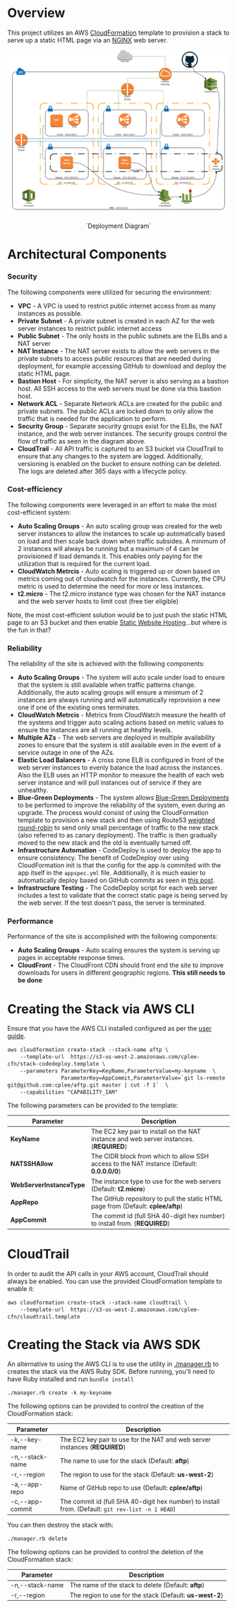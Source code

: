 # Overview
This project utilizes an AWS [CloudFormation](https://aws.amazon.com/cloudformation/) template to provision a stack to serve up a static HTML page via an [NGINX](https://www.nginx.com/) web server.

![Deployment Diagram](aftp-deployment.png)
<center>`Deployment Diagram`</center>

# Architectural Components

### Security
The following components were utilized for securing the environment:

* **VPC** - A VPC is used to restrict public internet access from as many instances as possible.
* **Private Subnet** - A private subnet is created in each AZ for the web server instances to restrict public internet access
* **Public Subnet** - The only hosts in the public subnets are the ELBs and a NAT server 
* **NAT Instance** - The NAT server exists to allow the web servers in the private subnets to access public resources that are needed during deployment, for example accessing GitHub to download and deploy the static HTML page. 
* **Bastion Host** - For simplicity, the NAT server is also serving as a bastion host.  All SSH access to the web servers must be done via this bastion host.
* **Network ACL** - Separate Network ACLs are created for the public and private subnets.  The public ACLs are locked down to only allow the traffic that is needed for the application to perform.
* **Security Group** - Separate security groups exist for the ELBs, the NAT instance, and the web server instances.  The security groups control the flow of traffic as seen in the diagram above.
* **CloudTrail** - All API traffic is captured to an S3 bucket via CloudTrail to ensure that any changes to the system are logged.  Additionally, versioning is enabled on the bucket to ensure nothing can be deleted.  The logs are deleted after 365 days with a lifecycle policy.

### Cost-efficiency
The following components were leveraged in an effort to make the most cost-efficient system:

* **Auto Scaling Groups** - An auto scaling group was created for the web server instances to allow the instances to scale up automatically based on load and then scale back down when traffic subsides.  A minimum of 2 instances will always be running but a maximum of 4 can be provisioned if load demands it.  This enables only paying for the utilization that is required for the current load.
* **CloudWatch Metrcis** - Auto scaling is triggered up or down based on metrics coming out of cloudwatch for the instances.  Currently, the CPU metric is used to determine the need for more or less instances.
* **t2.micro** - The t2.micro instance type was chosen for the NAT instance and the web server hosts to limit cost (free tier eligible)

Note, the most cost-efficient solution would be to just push the static HTML page to an S3 bucket and then enable [Static Website Hosting](http://docs.aws.amazon.com/AmazonS3/latest/dev/WebsiteHosting.html)...but where is the fun in that?

### Reliability
The reliability of the site is achieved with the following components:

* **Auto Scaling Groups** - The system will auto scale under load to ensure that the system is still available when traffic patterns change.  Additionally, the auto scaling groups will ensure a minimum of 2 instances are always running and will automatically reprovision a new one if one of the existing ones terminates.
* **CloudWatch Metrcis** - Metrics from CloudWatch measure the health of the systems and trigger auto scaling actions based on metric values to ensure the instances are all running at healthy levels.
* **Multiple AZs** - The web servers are deployed in multiple availability zones to ensure that the system is still available even in the event of a service outage in one of the AZs.
* **Elastic Load Balancers** - A cross zone ELB is configured in front of the web server instances to evenly balance the load across the instances.  Also the ELB uses an HTTP monitor to measure the health of each web server instance and will pull instances out of service if they are unhealthy.
* **Blue-Green Deployments** - The system allows [Blue-Green Deployments](http://martinfowler.com/bliki/BlueGreenDeployment.html) to be performed to improve the reliability of the system, even during an upgrade.  The process would consist of using the CloudFormation template to provision a new stack and then using Route53 [weighted round-robin](http://docs.aws.amazon.com/Route53/latest/DeveloperGuide/routing-policy.html) to send only small percentage of traffic to the new stack (also referred to as canary deployment).  The traffic is then gradually moved to the new stack and the old is eventually turned off. 
* **Infrastructure Automation** - CodeDeploy is used to deploy the app to ensure consistency.  The benefit of CodeDeploy over using CloudFormation init is that the config for the app is commited with the app itself in the `appspec.yml` file.  Additionally, it is much easier to automatically deploy based on GitHub commits as seen in [this post](https://blogs.aws.amazon.com/application-management/post/Tx33XKAKURCCW83/Automatically-Deploy-from-GitHub-Using-AWS-CodeDeploy).
* **Infrastructure Testing** - The CodeDeploy script for each web server includes a test to validate that the correct static page is being served by the web server.  If the test doesn't pass, the server is terminated.

### Performance
Performance of the site is accomplished with the following components:

* **Auto Scaling Groups** - Auto scaling ensures the system is serving up pages in acceptable response times.
* **CloudFront** - The CloudFront CDN should front end the site to improve downloads for users in different geographic regions.  **This still needs to be done**

# Creating the Stack via AWS CLI

Ensure that you have the AWS CLI installed configured as per the [user guide](http://docs.aws.amazon.com/cli/latest/userguide/installing.html).

```
aws cloudformation create-stack --stack-name aftp \
    --template-url  https://s3-us-west-2.amazonaws.com/cplee-cfn/stack-codedeploy.template \
    --parameters ParameterKey=KeyName,ParameterValue=my-keyname  \
                 ParameterKey=AppCommit,ParameterValue=`git ls-remote git@github.com:cplee/aftp.git master | cut -f 1`  \
    --capabilities "CAPABILITY_IAM" 
```

The following parameters can be provided to the template:

**Parameter** | **Description**
--------------|----------------
**KeyName** | The EC2 key pair to install on the NAT instance and web server instances.  (**REQUIRED**)
**NATSSHAllow** | The CIDR block from which to allow SSH access to the NAT instance (Default: **0.0.0.0/0**)
**WebServerInstanceType** | The instance type to use for the web servers (Default: **t2.micro**)
**AppRepo** | The GitHub repository to pull the static HTML page from (Default: **cplee/aftp**)
**AppCommit** | The commit id (full SHA 40-digit hex number) to install from. (**REQUIRED**)

# CloudTrail
In order to audit the API calls in your AWS account, CloudTrail should always be enabled.  You can use the provided CloudFormation template to enable it:

```
aws cloudformation create-stack --stack-name cloudtrail \
    --template-url  https://s3-us-west-2.amazonaws.com/cplee-cfn/cloudtrail.template
```

# Creating the Stack via AWS SDK
An alternative to using the AWS CLI is to use the utility in [./manager.rb](manager.rb) to creates the stack via the AWS Ruby SDK.  Before running, you'll need to have Ruby installed and run `bundle install`

```
./manager.rb create -k my-keyname
```

The following options can be provided to control the creation of the CloudFormation stack:


**Parameter** | **Description**
--------------|----------------
-k,--key-name  | The EC2 key pair to use for the NAT and web server instances (**REQUIRED**)
-n,--stack-name  | The name to use for the stack (Default: **aftp**)
-r,--region  | The region to use for the stack (Default: **us-west-2**)
-a,--app-repo  | Name of GitHub repo to use (Default: **cplee/aftp**)
-c,--app-commit | The commit id (full SHA 40-digit hex number) to install from. (Default: `git rev-list -n 1 HEAD`)



You can then destroy the stack with:

```
./manager.rb delete
```

The following options can be provided to control the deletion of the CloudFormation stack:

**Parameter** | **Description**
--------------|----------------
-n,--stack-name  | The name of the stack to delete (Default: **aftp**)
-r,--region  | The region to use for the stack (Default: **us-west-2**)




